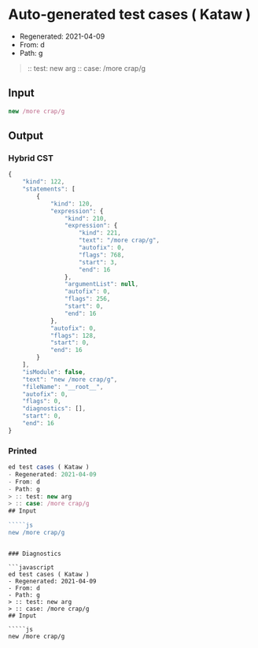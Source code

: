 # Auto-generated test cases ( Kataw )
- Regenerated: 2021-04-09
- From: d
- Path: g
> :: test: new arg
> :: case: /more crap/g
## Input

`````js
new /more crap/g
`````

## Output

### Hybrid CST

```javascript
{
    "kind": 122,
    "statements": [
        {
            "kind": 120,
            "expression": {
                "kind": 210,
                "expression": {
                    "kind": 221,
                    "text": "/more crap/g",
                    "autofix": 0,
                    "flags": 768,
                    "start": 3,
                    "end": 16
                },
                "argumentList": null,
                "autofix": 0,
                "flags": 256,
                "start": 0,
                "end": 16
            },
            "autofix": 0,
            "flags": 128,
            "start": 0,
            "end": 16
        }
    ],
    "isModule": false,
    "text": "new /more crap/g",
    "fileName": "__root__",
    "autofix": 0,
    "flags": 0,
    "diagnostics": [],
    "start": 0,
    "end": 16
}
```

### Printed

```javascript
ed test cases ( Kataw )
- Regenerated: 2021-04-09
- From: d
- Path: g
> :: test: new arg
> :: case: /more crap/g
## Input

`````js
new /more crap/g
`````
```

### Diagnostics

```javascript
ed test cases ( Kataw )
- Regenerated: 2021-04-09
- From: d
- Path: g
> :: test: new arg
> :: case: /more crap/g
## Input

`````js
new /more crap/g
`````
```

